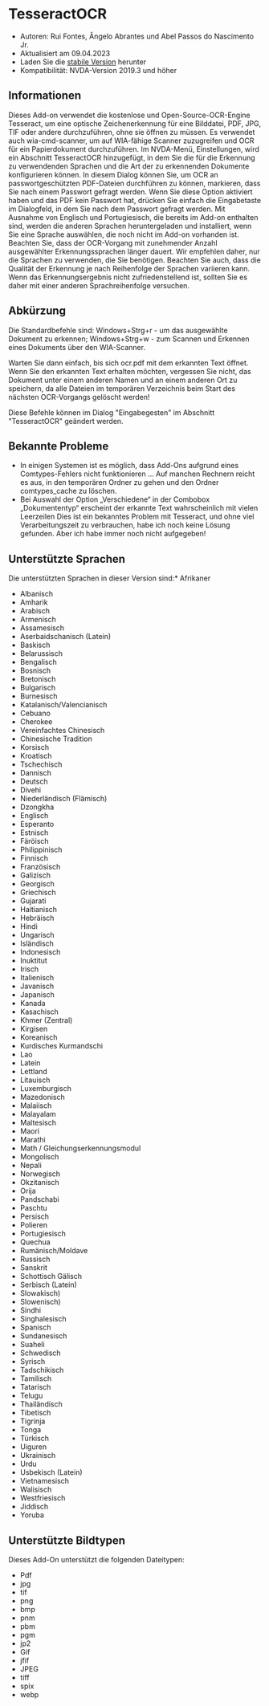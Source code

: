 # TesseractOCR


* Autoren: Rui Fontes, Ângelo Abrantes und Abel Passos do Nascimento Jr.
* Aktualisiert am 09.04.2023
* Laden Sie die [stabile Version][1] herunter
* Kompatibilität: NVDA-Version 2019.3 und höher


## Informationen

Dieses Add-on verwendet die kostenlose und Open-Source-OCR-Engine Tesseract, um eine optische Zeichenerkennung für eine Bilddatei, PDF, JPG, TIF oder andere durchzuführen, ohne sie öffnen zu müssen.
Es verwendet auch wia-cmd-scanner, um auf WIA-fähige Scanner zuzugreifen und OCR für ein Papierdokument durchzuführen.
Im NVDA-Menü, Einstellungen, wird ein Abschnitt TesseractOCR hinzugefügt, in dem Sie die für die Erkennung zu verwendenden Sprachen und die Art der zu erkennenden Dokumente konfigurieren können.
In diesem Dialog können Sie, um OCR an passwortgeschützten PDF-Dateien durchführen zu können, markieren, dass Sie nach einem Passwort gefragt werden.
Wenn Sie diese Option aktiviert haben und das PDF kein Passwort hat, drücken Sie einfach die Eingabetaste im Dialogfeld, in dem Sie nach dem Passwort gefragt werden.
Mit Ausnahme von Englisch und Portugiesisch, die bereits im Add-on enthalten sind, werden die anderen Sprachen heruntergeladen und installiert, wenn Sie eine Sprache auswählen, die noch nicht im Add-on vorhanden ist.
Beachten Sie, dass der OCR-Vorgang mit zunehmender Anzahl ausgewählter Erkennungssprachen länger dauert.
Wir empfehlen daher, nur die Sprachen zu verwenden, die Sie benötigen.
Beachten Sie auch, dass die Qualität der Erkennung je nach Reihenfolge der Sprachen variieren kann.
Wenn das Erkennungsergebnis nicht zufriedenstellend ist, sollten Sie es daher mit einer anderen Sprachreihenfolge versuchen.


## Abkürzung

Die Standardbefehle sind:
Windows+Strg+r - um das ausgewählte Dokument zu erkennen;
Windows+Strg+w - zum Scannen und Erkennen eines Dokuments über den WIA-Scanner.

Warten Sie dann einfach, bis sich ocr.pdf mit dem erkannten Text öffnet.
Wenn Sie den erkannten Text erhalten möchten, vergessen Sie nicht, das Dokument unter einem anderen Namen und an einem anderen Ort zu speichern, da alle Dateien im temporären Verzeichnis beim Start des nächsten OCR-Vorgangs gelöscht werden!

Diese Befehle können im Dialog "Eingabegesten" im Abschnitt "TesseractOCR" geändert werden.


## Bekannte Probleme

* In einigen Systemen ist es möglich, dass Add-Ons aufgrund eines Comtypes-Fehlers nicht funktionieren ...
Auf manchen Rechnern reicht es aus, in den temporären Ordner zu gehen und den Ordner comtypes_cache zu löschen.
* Bei Auswahl der Option „Verschiedene“ in der Combobox „Dokumententyp“ erscheint der erkannte Text wahrscheinlich mit vielen Leerzeilen
Dies ist ein bekanntes Problem mit Tesseract, und ohne viel Verarbeitungszeit zu verbrauchen, habe ich noch keine Lösung gefunden. Aber ich habe immer noch nicht aufgegeben!


## Unterstützte Sprachen

Die unterstützten Sprachen in dieser Version sind:* Afrikaner
* Albanisch
* Amharik
* Arabisch
* Armenisch
* Assamesisch
* Aserbaidschanisch (Latein)
* Baskisch
* Belarussisch
* Bengalisch
* Bosnisch
* Bretonisch
* Bulgarisch
* Burnesisch
* Katalanisch/Valencianisch
* Cebuano
* Cherokee
* Vereinfachtes Chinesisch
* Chinesische Tradition
* Korsisch
* Kroatisch
* Tschechisch
* Dannisch
* Deutsch
* Divehi
* Niederländisch (Flämisch)
* Dzongkha
* Englisch
* Esperanto
* Estnisch
* Färöisch
* Philippinisch
* Finnisch
* Französisch
* Galizisch
* Georgisch
* Griechisch
* Gujarati
* Haitianisch
* Hebräisch
* Hindi
* Ungarisch
* Isländisch
* Indonesisch
* Inuktitut
* Irisch
* Italienisch
* Javanisch
* Japanisch
* Kanada
* Kasachisch
* Khmer (Zentral)
* Kirgisen
* Koreanisch
* Kurdisches Kurmandschi
* Lao
* Latein
* Lettland
* Litauisch
* Luxemburgisch
* Mazedonisch
* Malaiisch
* Malayalam
* Maltesisch
* Maori
* Marathi
* Math / Gleichungserkennungsmodul
* Mongolisch
* Nepali
* Norwegisch
* Okzitanisch
* Orija
* Pandschabi
* Paschtu
* Persisch
* Polieren
* Portugiesisch
* Quechua
* Rumänisch/Moldave
* Russisch
* Sanskrit
* Schottisch Gälisch
* Serbisch (Latein)
* Slowakisch)
* Slowenisch)
* Sindhi
* Singhalesisch
* Spanisch
* Sundanesisch
* Suaheli
* Schwedisch
* Syrisch
* Tadschikisch
* Tamilisch
* Tatarisch
* Telugu
* Thailändisch
* Tibetisch
* Tigrinja
* Tonga
* Türkisch
* Uiguren
* Ukrainisch
* Urdu
* Usbekisch (Latein)
* Vietnamesisch
* Walisisch
* Westfriesisch
* Jiddisch
* Yoruba


## Unterstützte Bildtypen

Dieses Add-On unterstützt die folgenden Dateitypen:
* Pdf
* jpg
* tif
* png
* bmp
* pnm
* pbm
* pgm
* jp2
* Gif
* jfif
* JPEG
* tiff
* spix
* webp

[1]: https://github.com/ruifontes/tesseractOCR/releases/download/2023.09.26/tesseractOCR-2023.09.26.nvda-addon
